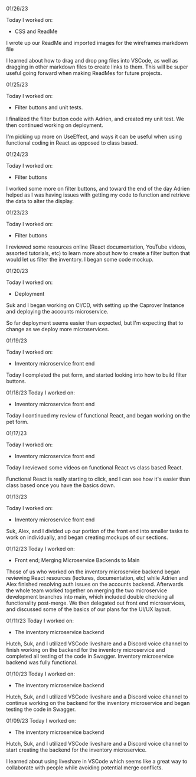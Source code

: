 01/26/23

Today I worked on:
* CSS and ReadMe

I wrote up our ReadMe and imported images for the wireframes markdown file

I learned about how to drag and drop png files into VSCode, as well as dragging in other markdown files to create links to them.  This will be super useful going forward when making ReadMes for future projects.



01/25/23

Today I worked on:
* Filter buttons and unit tests.

I finalized the filter button code with Adrien, and created my unit test.  We then continued working on deployment.

I'm picking up more on UseEffect, and ways it can be useful when using functional coding in React as opposed to class based.

01/24/23

Today I worked on:
* Filter buttons

I worked some more on filter buttons, and toward the end of the day Adrien helped as I was having issues with getting my code to function and retrieve the data to alter the display.


01/23/23

Today I worked on:
* Filter buttons

I reviewed some resources online (React documentation, YouTube videos, assorted tutorials, etc) to learn more about how to create a filter button that would let us filter the inventory.  I began some code mockup.

01/20/23

Today I worked on:
* Deployment

Suk and I began working on CI/CD, with setting up the Caprover Instance and deploying the accounts microservice.

So far deployment seems easier than expected, but I'm expecting that to change as we deploy more microservices.


01/19/23

Today I worked on:
* Inventory microservice front end

Today I completed the pet form, and started looking into how to build filter buttons.


01/18/23
Today I worked on:
* Inventory microservice front end

Today I continued my review of functional React, and began working on the pet form.


01/17/23

Today I worked on:
* Inventory microservice front end

Today I reviewed some videos on functional React vs class based React.

Functional React is really starting to click, and I can see how it's easier than class based once you have the basics down.


01/13/23

Today I worked on:
* Inventory microservice front end

Suk, Alex, and I divided up our portion of the front end into smaller tasks to work on individually, and began creating mockups of our sections.


01/12/23
Today I worked on:
* Front end; Merging Microservice Backends to Main

Those of us who worked on the inventory microservice backend began reviewing React resources (lectures, documentation, etc) while Adrien and Alex finished resolving auth issues on the accounts backend.  Afterwards the whole team worked together on merging the two microservice development branches into main, which included double checking all functionality post-merge.   We then delegated out front end microservices, and discussed some of the basics of our plans for the UI/UX layout.

01/11/23
Today I worked on:
* The inventory microservice backend

Hutch, Suk, and I utilized VSCode liveshare and a Discord voice channel to finish working on the backend for the inventory microservice and completed all testing of the code in Swagger. Inventory microservice backend was fully functional.


01/10/23
Today I worked on:
* The inventory microservice backend

Hutch, Suk, and I utilized VSCode liveshare and a Discord voice channel to continue working on the backend for the inventory microservice and began testing the code in Swagger.

01/09/23
Today I worked on:
* The inventory microservice backend

Hutch, Suk, and I utilized VSCode liveshare and a Discord voice channel to start creating the backend for the inventory microservice.

I learned about using liveshare in VSCode which seems like a great way to collaborate with people while avoiding potential merge conflicts.
